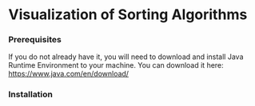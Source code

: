 # Visualization of Sorting Algorithms

### Prerequisites

If you do not already have it, you will need to download and install Java Runtime Environment to your machine.
You can download it here: https://www.java.com/en/download/

### Installation
